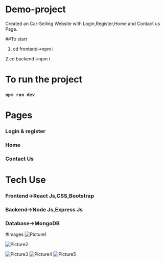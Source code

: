 
# Demo-project
Created an Car-Selling Website with Login,Register,Home and Contact us Page.

##To start
1. cd frontend->npm i

2.cd backend->npm i

# To run the project
### `npm run dev`

# Pages
### Login & register
### Home
### Contact Us

# Tech Use
### Frontend->React Js,CSS,Bootstrap
### Backend->Node Js,Express Js
### Database->MongoDB

#Images
![Picture1](https://user-images.githubusercontent.com/88181451/200916387-66d50f84-ddd0-47f7-a756-650760d4af71.png)

![Picture2](https://user-images.githubusercontent.com/88181451/200916517-b22a8f3e-5819-4814-b313-d5181059e599.png)

![Picture3](https://user-images.githubusercontent.com/88181451/200917167-bf2d2425-c33c-4996-b733-0842bec4754d.png)
![Picture4](https://user-images.githubusercontent.com/88181451/200917184-2a5760ef-334f-4118-a7ec-f41010873ed9.png)
![Picture5](https://user-images.githubusercontent.com/88181451/200917197-883fcace-6c54-4e0e-9c34-ce4303d6db92.png)
